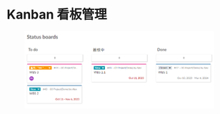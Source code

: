 # Kanban 看板管理

<figure><img src=".gitbook/assets/image (15).png" alt=""><figcaption></figcaption></figure>
